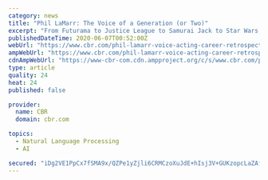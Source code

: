 ```yaml
---
category: news
title: "Phil LaMarr: The Voice of a Generation (or Two)"
excerpt: "From Futurama to Justice League to Samurai Jack to Star Wars, Phil LaMarr deserves recognition as one of the greatest voice actors of all time."
publishedDateTime: 2020-06-07T00:52:00Z
webUrl: "https://www.cbr.com/phil-lamarr-voice-acting-career-retrospective/"
ampWebUrl: "https://www.cbr.com/phil-lamarr-voice-acting-career-retrospective/amp/"
cdnAmpWebUrl: "https://www-cbr-com.cdn.ampproject.org/c/s/www.cbr.com/phil-lamarr-voice-acting-career-retrospective/amp/"
type: article
quality: 24
heat: 24
published: false

provider:
  name: CBR
  domain: cbr.com

topics:
  - Natural Language Processing
  - AI

secured: "iDg2VE1PpCx7fSMA9x/QZPe1yZjli6CRMCzoXuJdE+hIsj3V+GUKzopcLaZAfGIGShoU0L5353vIh3/awhtfI99/xt5lF8B/Ol0J7TwAvcGrdTKt1a88AHlmbMhS189ry1rWQu8XhQi0oCbF8Z7AZ/ESHvBUSfw9CnJWA3B+qprbGJR/3YQTHv1N206uEyLG8AYlagbFKc9HZrrGRhEjbpKIVGsrCfetYjBeS2itfoHab2WGJZ2YTpMM7J/9uRgxVvqPs4CmjiJLUYh7HSbtNGunseEqma5SKUhmFpnPjkmtXdyy4XC9zj4/gwcaMGVrDoMNtGZpxTICnJuyWXnJj86ApHUEfVrYZlvS7/g1fZe9OyBbIz9EXL4S28veC8uyKF0QPMuNDUx0X9dtYQnjASuoqJEUDFf9Bl2EXQ9tsGJfSPtNxtHFmzUKpW+6qdixmGt8lWuS9MVnH+oA6tS+/6RaW1vA0o+CFW0aHGV1UXE=;zM6iMsM8vKvUZ4nbqgc+4g=="
---
```


